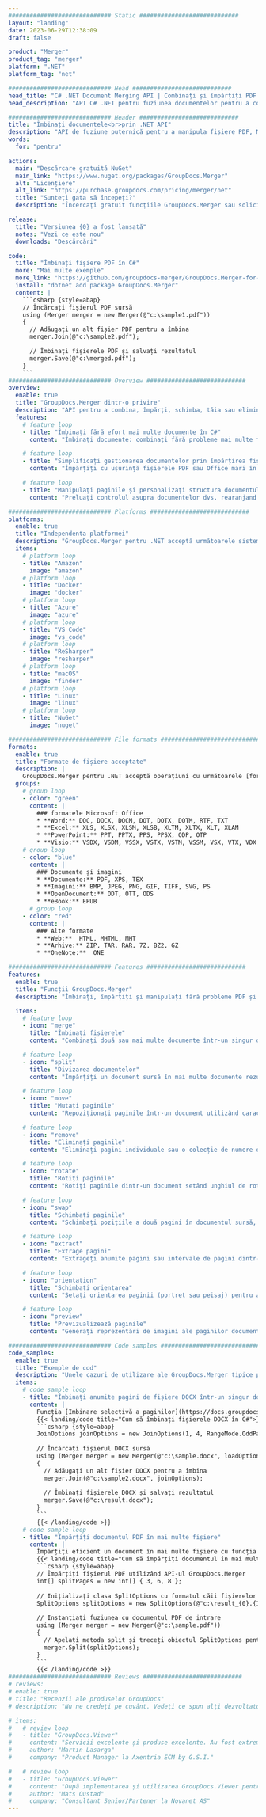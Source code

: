 ```yaml
---
############################# Static ############################
layout: "landing"
date: 2023-06-29T12:38:09
draft: false

product: "Merger"
product_tag: "merger"
platform: ".NET"
platform_tag: "net"

############################# Head ############################
head_title: "C# .NET Document Merging API | Combinați și împărțiți PDF Word Excel EPUB"
head_description: "API C# .NET pentru fuziunea documentelor pentru a combina, împărți, schimba sau elimina paginile documentului din PDF, Microsoft Word, Excel, prezentări, Visio și formate de imagine."

############################# Header ############################
title: "Îmbinați documentele<br>prin .NET API"
description: "API de fuziune puternică pentru a manipula fișiere PDF, Microsoft Office, HTML și imagine."
words:
  for: "pentru"

actions:
  main: "Descărcare gratuită NuGet"
  main_link: "https://www.nuget.org/packages/GroupDocs.Merger"
  alt: "Licențiere"
  alt_link: "https://purchase.groupdocs.com/pricing/merger/net"
  title: "Sunteți gata să începeți?"
  description: "Încercați gratuit funcțiile GroupDocs.Merger sau solicitați o licență"

release:
  title: "Versiunea {0} a fost lansată"
  notes: "Vezi ce este nou"
  downloads: "Descărcări"

code:
  title: "Îmbinați fișiere PDF în C#"
  more: "Mai multe exemple"
  more_link: "https://github.com/groupdocs-merger/GroupDocs.Merger-for-.NET"
  install: "dotnet add package GroupDocs.Merger"
  content: |
    ```csharp {style=abap}   
    // Încărcați fișierul PDF sursă
    using (Merger merger = new Merger(@"c:\sample1.pdf"))
    {
      // Adăugați un alt fișier PDF pentru a îmbina
      merger.Join(@"c:\sample2.pdf");

      // Îmbinați fișierele PDF și salvați rezultatul
      merger.Save(@"c:\merged.pdf");
    }
    ```
############################# Overview ############################
overview:
  enable: true
  title: "GroupDocs.Merger dintr-o privire"
  description: "API pentru a combina, împărți, schimba, tăia sau elimina documente, diapozitive și diagrame în aplicațiile .NET"
  features:
    # feature loop
    - title: "Îmbinați fără efort mai multe documente în C#"
      content: "Îmbinați documente: combinați fără probleme mai multe fișiere PDF și Office într-un singur document, cu suport pentru o gamă largă de formate. GroupDocs.Merger pentru .NET face îmbinarea documentelor rapidă și fără probleme."

    # feature loop
    - title: "Simplificați gestionarea documentelor prin împărțirea fișierelor mari"
      content: "Împărțiți cu ușurință fișierele PDF sau Office mari în părți mai mici și mai ușor de gestionat. GroupDocs.Merger pentru .NET vă permite să împărțiți documente în funcție de anumite pagini, intervale sau chiar să extrageți pagini individuale fără efort."

    # feature loop
    - title: "Manipulați paginile și personalizați structura documentului - reordonați, schimbați sau eliminați"
      content: "Preluați controlul asupra documentelor dvs. rearanjand paginile, eliminând pagini nedorite sau adăugând altele noi. GroupDocs.Merger pentru .NET vă permite să manipulați structura documentului, permițându-vă să personalizați și să vă adaptați fișierele în funcție de nevoile dumneavoastră specifice."

############################# Platforms ############################
platforms:
  enable: true
  title: "Independenta platformei"
  description: "GroupDocs.Merger pentru .NET acceptă următoarele sisteme de operare, cadre și manageri de pachete"
  items:
    # platform loop
    - title: "Amazon"
      image: "amazon"
    # platform loop
    - title: "Docker"
      image: "docker"
    # platform loop
    - title: "Azure"
      image: "azure"
    # platform loop
    - title: "VS Code"
      image: "vs_code"
    # platform loop
    - title: "ReSharper"
      image: "resharper"
    # platform loop
    - title: "macOS"
      image: "finder"
    # platform loop
    - title: "Linux"
      image: "linux"
    # platform loop
    - title: "NuGet"
      image: "nuget"

############################# File formats ############################
formats:
  enable: true
  title: "Formate de fișiere acceptate"
  description: |
    GroupDocs.Merger pentru .NET acceptă operațiuni cu următoarele [formate de fișiere de document](https://docs.groupdocs.com/merger/net/supported-document-formats/).
  groups:
    # group loop
    - color: "green"
      content: |
        ### formatele Microsoft Office
        * **Word:** DOC, DOCX, DOCM, DOT, DOTX, DOTM, RTF, TXT
        * **Excel:** XLS, XLSX, XLSM, XLSB, XLTM, XLTX, XLT, XLAM
        * **PowerPoint:** PPT, PPTX, PPS, PPSX, ODP, OTP
        * **Visio:** VSDX, VSDM, VSSX, VSTX, VSTM, VSSM, VSX, VTX, VDX
    # group loop
    - color: "blue"
      content: |
        ### Documente și imagini
        * **Documente:** PDF, XPS, TEX
        * **Imagini:** BMP, JPEG, PNG, GIF, TIFF, SVG, PS
        * **OpenDocument:** ODT, OTT, ODS
        * **eBook:** EPUB
      # group loop
    - color: "red"
      content: |
        ### Alte formate
        * **Web:**  HTML, MHTML, MHT
        * **Arhive:** ZIP, TAR, RAR, 7Z, BZ2, GZ
        * **OneNote:**  ONE

############################# Features ############################
features:
  enable: true
  title: "Funcții GroupDocs.Merger"
  description: "Îmbinați, împărțiți și manipulați fără probleme PDF și documente Office"

  items:
    # feature loop
    - icon: "merge"
      title: "Îmbinați fișierele"
      content: "Combinați două sau mai multe documente într-un singur document, îmbinând anumite pagini sau intervale de pagini din mai multe documente sursă."

    # feature loop
    - icon: "split"
      title: "Divizarea documentelor"
      content: "Împărțiți un document sursă în mai multe documente rezultate folosind operația de împărțire."

    # feature loop
    - icon: "move"
      title: "Mutați paginile"
      content: "Repoziționați paginile într-un document utilizând caracteristica MovePage."

    # feature loop
    - icon: "remove"
      title: "Eliminați paginile"
      content: "Eliminați pagini individuale sau o colecție de numere de pagini specifice din documentul sursă."

    # feature loop
    - icon: "rotate"
      title: "Rotiți paginile"
      content: "Rotiți paginile dintr-un document setând unghiul de rotație la 90, 180 sau 270 de grade utilizând operația RotatePages."

    # feature loop
    - icon: "swap"
      title: "Schimbați paginile"
      content: "Schimbați pozițiile a două pagini în documentul sursă, creând un nou document cu pozițiile de pagină schimbate."

    # feature loop
    - icon: "extract"
      title: "Extrage pagini"
      content: "Extrageți anumite pagini sau intervale de pagini dintr-un document sursă, generând un document nou care conține numai paginile selectate."

    # feature loop
    - icon: "orientation"
      title: "Schimbați orientarea"
      content: "Setați orientarea paginii (portret sau peisaj) pentru anumite pagini sau pentru toate paginile documentului utilizând operația ChangeOrientation."

    # feature loop
    - icon: "preview"
      title: "Previzualizează paginile"
      content: "Generați reprezentări de imagini ale paginilor documentului pentru a înțelege mai bine conținutul și structura. Faceți previzualizări ale tuturor paginilor sau doar ale anumitor pagini."

############################# Code samples ############################
code_samples:
  enable: true
  title: "Exemple de cod"
  description: "Unele cazuri de utilizare ale GroupDocs.Merger tipice pentru operațiuni .NET"
  items:
    # code sample loop
    - title: "Îmbinați anumite pagini de fișiere DOCX într-un singur document"
      content: |
        Funcția [Imbinare selectivă a paginilor](https://docs.groupdocs.com/merger/net/merge-pages-from-various-documents/) vă permite să extrageți și să îmbinați numai conținutul dorit din fiecare fișier. Iată un exemplu despre cum să realizați îmbinarea selectivă a paginilor folosind C#:
        {{< landing/code title="Cum să îmbinați fișierele DOCX în C#">}}
        ```csharp {style=abap}   
        JoinOptions joinOptions = new JoinOptions(1, 4, RangeMode.OddPages);
        
        // Încărcați fișierul DOCX sursă
        using (Merger merger = new Merger(@"c:\sample.docx", loadOptions))
        {
          // Adăugați un alt fișier DOCX pentru a îmbina
          merger.Join(@"c:\sample2.docx", joinOptions);
          
          // Îmbinați fișierele DOCX și salvați rezultatul
          merger.Save(@"c:\result.docx");
        }
        ```
        {{< /landing/code >}}
    # code sample loop
    - title: "Împărțiți documentul PDF în mai multe fișiere"
      content: |
        Împărțiți eficient un document în mai multe fișiere cu funcția [Split Document](https://docs.groupdocs.com/merger/net/split-document/), care simplifică procesul de gestionare și extragere a anumitor secțiuni sau pagini din documente mari. Vă permite să împărțiți documentele în părți mai mici pe baza diferitelor criterii - după intervalul de pagini, după paginile de început/sfârșit, după numerele de pagini impare/pare etc.
        {{< landing/code title="Cum să împărțiți documentul în mai multe documente cu mai multe pagini">}}
        ```csharp {style=abap}   
        // Împărțiți fișierul PDF utilizând API-ul GroupDocs.Merger
        int[] splitPages = new int[] { 3, 6, 8 };
        
        // Inițializați clasa SplitOptions cu formatul căii fișierelor de ieșire
        SplitOptions splitOptions = new SplitOptions(@"c:\result_{0}.{1}", splitPages, SplitMode.Interval);
        
        // Instanțiați fuziunea cu documentul PDF de intrare
        using (Merger merger = new Merger(@"c:\sample.pdf"))
        {
          // Apelați metoda split și treceți obiectul SplitOptions pentru a salva documentele rezultate
          merger.Split(splitOptions);
        }  
        ```
        {{< /landing/code >}}
############################# Reviews ############################
# reviews:
# enable: true
# title: "Recenzii ale produselor GroupDocs"
# description: "Nu ne credeți pe cuvânt. Vedeți ce spun alți dezvoltatori despre API-urile noastre"

# items:
#   # review loop
#   - title: "GroupDocs.Viewer"
#     content: "Servicii excelente și produse excelente. Au fost extrem de utile și receptivi în timpul procesului de implementare GroupDocs.Viewer pentru .NET, nu le pot recomanda suficient."
#     author: "Martin Lasarga"
#     company: "Product Manager la Axentria ECM by G.S.I."

#   # review loop
#   - title: "GroupDocs.Viewer"
#     content: "După implementarea și utilizarea GroupDocs.Viewer pentru .NET în proiect, se pare că funcționează foarte bine. Am testat cu multe documente și până acum e bine. Tot ceea ce am aruncat la el se redă frumos și arată la fel de bine ca într-un vizualizator PDF sau MS Word."
#     author: "Mats Oustad"
#     company: "Consultant Senior/Partener la Novanet AS"
---
```

